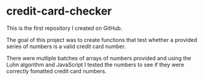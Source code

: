 # credit-card-checker

This is the first repository I created on GitHub.

The goal of this project was to create functions that test whether
a provided series of numbers is a valid credit card number.  

There were mutliple batches of arrays of numbers provided and using 
the Luhn algorithm and JavaScript I tested the numbers to see if 
they were correctly fomatted credit card numbers. 
